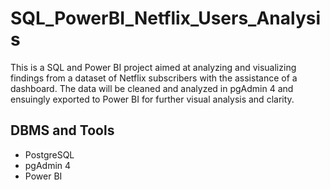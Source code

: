  # SQL_PowerBI_Netflix_Users_Analysis
This is a SQL and Power BI project aimed at analyzing and visualizing findings from a dataset of Netflix subscribers with the assistance of a dashboard. The data will be cleaned and analyzed in pgAdmin 4 and ensuingly
exported to Power BI for further visual analysis and clarity.

## DBMS and Tools
- PostgreSQL
- pgAdmin 4
- Power BI
